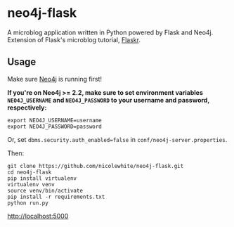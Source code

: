 # neo4j-flask
A microblog application written in Python powered by Flask and Neo4j. Extension of Flask's microblog tutorial, [Flaskr](http://flask.pocoo.org/docs/0.10/tutorial/).

## Usage

Make sure [Neo4j](http://neo4j.com/download/other-releases/) is running first!

**If you're on Neo4j >= 2.2, make sure to set environment variables `NEO4J_USERNAME` and `NEO4J_PASSWORD`
to your username and password, respectively:**

```
export NEO4J_USERNAME=username
export NEO4J_PASSWORD=password
```

Or, set `dbms.security.auth_enabled=false` in `conf/neo4j-server.properties`.

Then:

```
git clone https://github.com/nicolewhite/neo4j-flask.git
cd neo4j-flask
pip install virtualenv
virtualenv venv
source venv/bin/activate
pip install -r requirements.txt
python run.py
```

[http://localhost:5000](http://localhost:5000)
